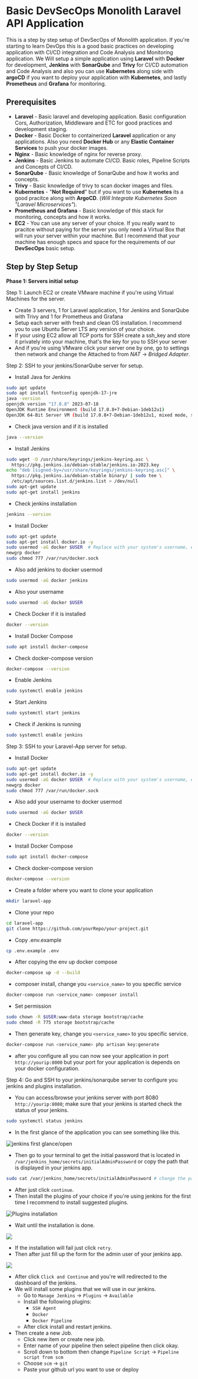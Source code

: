 

# Basic DevSecOps Monolith Laravel API Application

This is a step by step setup of DevSecOps of Monolith application. If you're starting to learn DevOps this is a good basic practices on developing application with CI/CD integration and Code Analysis and Monitoring application. We Will setup a simple application using **Laravel** with **Docker** for development, **Jenkins** with **SonarQube** and **Trivy** for CI/CD automation and Code Analysis and also you can use **Kubernetes** along side with **argoCD** if you want to deploy your application with **Kubernetes**, and lastly **Prometheus** and **Grafana** for monitoring. 


## Prerequisites

- **Laravel** - Basic laravel and developing application. Basic configuration Cors, Authorization, Middleware and ETC for good practices and development staging.
- **Docker** - Basic Docker to containerized **Laravel** application or any applications. Also you need **Docker Hub** or any **Elastic Container Services** to push your docker images.
- **Nginx** - Basic knowledge of nginx for reverse proxy. 
- **Jenkins** - Basic Jenkins to automate CI/CD. Basic roles, Pipeline Scripts and Concepts of CI/CD.
- **SonarQube** - Basic knowledge of SonarQube and how it works and concepts.
- **Trivy** - Basic knowledge of trivy to scan docker images and files.
- **Kubernetes** - "**Not Required**" but if you want to use **Kubernetes** its a good pracitce along with **ArgoCD**. (*Will Integrate Kubernetes Soon "Laravel Microservices"*).
- **Prometheus and Grafana** - Basic knowledge of this stack for monitoring, concepts and how it works.
- **EC2** - You can use any server of your choice. If you really want to pracitce without paying for the server you only need a Virtual Box that will run your server within your machine. But I recommend that your machine has enough specs and space for the requirements of our **DevSecOps** basic setup. 

## Step by Step Setup

**Phase 1: Servers initial setup**

Step 1: Launch EC2 or create VMware machine if you're using Virtual Machines for the server.
- Create 3 servers, 1 for Laravel application, 1 for Jenkins and SonarQube with Trivy and 1 for Prometheus and Grafana
- Setup each server with fresh and clean OS installation. I recommend you to use Ubuntu Server LTS any version of your choice.
- If your using EC2 allow all TCP ports for SSH create a ssh_key and store it privately into your machine, that's the key for you to SSH your server
- And if you're using VMware click your server one by one, go to settings then network and change the Attached to from *NAT* -> *Bridged Adapter*.

Step 2: SSH to your jenkins/SonarQube server for setup.
- Install Java for Jenkins
```bash
sudo apt update
sudo apt install fontconfig openjdk-17-jre
java -version
openjdk version "17.0.8" 2023-07-18
OpenJDK Runtime Environment (build 17.0.8+7-Debian-1deb12u1)
OpenJDK 64-Bit Server VM (build 17.0.8+7-Debian-1deb12u1, mixed mode, sharing)
```
- Check java version and if it is installed
```bash
java --version
```
- Install Jenkins
```bash
sudo wget -O /usr/share/keyrings/jenkins-keyring.asc \
  https://pkg.jenkins.io/debian-stable/jenkins.io-2023.key
echo "deb [signed-by=/usr/share/keyrings/jenkins-keyring.asc]" \
  https://pkg.jenkins.io/debian-stable binary/ | sudo tee \
  /etc/apt/sources.list.d/jenkins.list > /dev/null
sudo apt-get update
sudo apt-get install jenkins
```
- Check jenkins installation
```bash
jenkins --version
```
- Install Docker
```bash
sudo apt-get update
sudo apt-get install docker.io -y
sudo usermod -aG docker $USER  # Replace with your system's username, e.g., 'ubuntu'
newgrp docker
sudo chmod 777 /var/run/docker.sock
```
- Also add jenkins to docker usermod
```bash
sudo usermod -aG docker jenkins
```
- Also your username
```bash
sudo usermod -aG docker $USER
```
- Check Docker if it is installed
```bash
docker --version
```
- Install Docker Compose
```bash
sudo apt install docker-compose
```
- Check docker-compose version
```bash
docker-compose --version
```
- Enable Jenkins
```bash
sudo systemctl enable jenkins
```
- Start Jenkins
```bash
sudo systemctl start jenkins
```
- Check if Jenkins is running
```bash
sudo systemctl enable jenkins
```

Step 3: SSH to your Laravel-App server for setup.
- Install Docker
```bash
sudo apt-get update
sudo apt-get install docker.io -y
sudo usermod -aG docker $USER  # Replace with your system's username, e.g., 'ubuntu'
newgrp docker
sudo chmod 777 /var/run/docker.sock
```
- Also add your username to docker usermod
```bash
sudo usermod -aG docker $USER
```
- Check Docker if it is installed
```bash
docker --version
```
- Install Docker Compose
```bash
sudo apt install docker-compose
```
- Check docker-compose version
```bash
docker-compose --version
```
- Create a folder where you want to clone your application
```bash
mkdir laravel-app
```
- Clone your repo
```bash
cd laravel-app
git clone https://github.com/yourRepo/your-project.git
```
- Copy .env.example
```bash
cp .env.example .env
```
- After copying the env up docker compose
```bash
docker-compose up -d --build
```
- composer install, change you `<service_name>` to you specific service
```bash
docker-compose run <service_name> composer install
```
- Set permission
```bash
sudo chown -R $USER:www-data storage bootstrap/cache
sudo chmod -R 775 storage bootstrap/cache
```
- Then generate key, change you `<service_name>` to you specific service.
```bash
docker-compose run <service_name> php artisan key:generate
```
- after you configure all you can now see your application in port `http://yourip:8000` but your port for your application is depends on your docker configuration.

Step 4: Go and SSH to your jenkins/sonarqube server to configure you jenkins and plugins installation.
- You can access/browse your jenkins server with port 8080 `http://yourip:8080`; make sure that your jenkins is started check the status of your jenkins.
```bash
sudo systemctl status jenkins
```
- In the first glance of the application you can see something like this.

<img title="jenkins first glance/open" alt="jenkins first glance/open" src="https://www.oreilly.com/api/v2/epubs/9781788479356/files/assets/ffea4b1e-fe03-4065-9258-d0159729fa58.png">

- Then go to your terminal to get the initial password that is located in `/var/jenkins_home/secrets/initialAdminPassword` or copy the path that is displayed in your jenkins app.

```bash
sudo cat /var/jenkins_home/secrets/initialAdminPassword # change the path base in your jenskins app.
```
- After just click `continue`.
- Then install the plugins of your choice if you're using jenkins for the first time I recommend to install suggested plugins.

<img title="Plugins installation" alt="Plugins installation" src="https://user-images.githubusercontent.com/75182/41753242-6a9e4ec2-75cc-11e8-9eb7-524b732064d9.png">

- Wait until the installation is done.

<img src="https://imgconvert.csdnimg.cn/aHR0cHM6Ly9pbWctYXNrLmNzZG4ubmV0L3VwbG9hZC8yMDE2MTIvMTEvMTQ4MTQyMTc3M185NTczNTQucG5n?x-oss-process=image/format,png">

- If the installation will fail just click `retry`.
- Then after just fill up the form for the admin user of your jenkins app.

<img src="https://miro.medium.com/v2/resize:fit:1400/1*CER3iMbg3RxVjVqW1oEbOA.png">

- After click `Click and Continue` and you're will redirected to the dashboard of the jenkins.
- We will install some plugins that we will use in our jenkins.
	- Go to `Manage Jenkins` -> `Plugins` -> `Available`
	- Install the following plugins:
		- `SSH Agent`
		- `Docker `
		- `Docker Pipeline`
	- After click install and restart jenkins.
- Then create a new Job.
	- Click new item or create new job.
	- Enter name of your pipeline then select pipeline then click okay.
	- Scroll down to bottom then change `Pipeline Script` -> `Pipeline script from scm`
	- Choose `scm` -> `git`
	- Paste your github url you want to use or deploy
